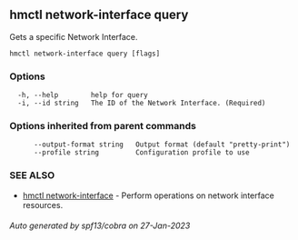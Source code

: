 ## hmctl network-interface query

Gets a specific Network Interface.

```
hmctl network-interface query [flags]
```

### Options

```
  -h, --help        help for query
  -i, --id string   The ID of the Network Interface. (Required)
```

### Options inherited from parent commands

```
      --output-format string   Output format (default "pretty-print")
      --profile string         Configuration profile to use
```

### SEE ALSO

* [hmctl network-interface](hmctl_network-interface.md)	 - Perform operations on network interface resources.

###### Auto generated by spf13/cobra on 27-Jan-2023
